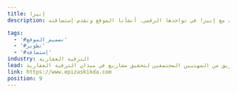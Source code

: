 ```yaml
---
title: إبيزا
description: تعاونت يونيفارواب مع إبيزا في تواجدها الرقمي. أنشأنا الموقع ونقدم إستضافته.

tags:
  - '#تصميم_الموقع'
  - '#تطوير'
  - '#إستضافة'
industry: الترقية العقارية
lead: إبيزا هي فريق من المهنيين المجتمعين لتحقيق مشاريع في ميدان الترقية العقارية.
link: https://www.epizaskikda.com
position: 9
---
```

